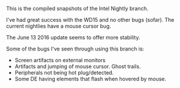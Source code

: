 This is the compiled snapshots of the Intel Nightly branch.  

I've had great success with the WD15 and no other bugs (sofar).
The current nightlies have a mouse cursor bug. 

The June 13 2016 update seems to offer more stability.

Some of the bugs I've seen through using this branch is:
- Screen artifacts on external monitors
- Artifacts and jumping of mouse cursor.  Ghost trails.
- Peripherals not being hot plug/detected.
- Some DE having elements that flash when hovered by mouse.
